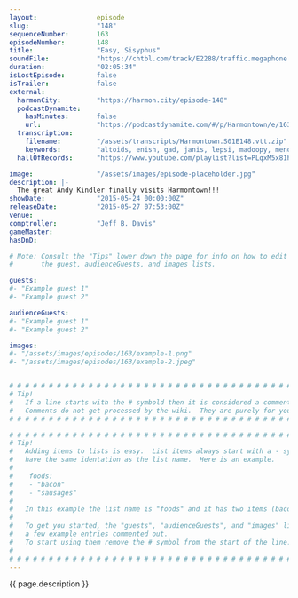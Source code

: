 ```yaml
---
layout:               episode
slug:                 "148"
sequenceNumber:       163
episodeNumber:        148
title:                "Easy, Sisyphus"
soundFile:            "https://chtbl.com/track/E2288/traffic.megaphone.fm/STA9127618283.mp3?updated=1561766439"
duration:             "02:05:34"
isLostEpisode:        false
isTrailer:            false
external:
  harmonCity:         "https://harmon.city/episode-148"
  podcastDynamite:
    hasMinutes:       false
    url:              "https://podcastdynamite.com/#/p/Harmontown/e/163/148"
  transcription:
    filename:         "/assets/transcripts/Harmontown.S01E148.vtt.zip"
    keywords:         "altoids, enish, gad, janis, lepsi, madoopy, menonists, menonites, seamstress, copier, hebdo, fundamentalists, hearse, pinball, comedian's, wii, stickler, mengele, gervais, jimi, corolla, fallon, antidote, jonestown, recon"
  hallOfRecords:      "https://www.youtube.com/playlist?list=PLqxM5x81hNObpASCG-DSZGnLmir2wsFDJ"

image:                "/assets/images/episode-placeholder.jpg"
description: |-
  The great Andy Kindler finally visits Harmontown!!!
showDate:             "2015-05-24 00:00:00Z"
releaseDate:          "2015-05-27 07:53:00Z"
venue:                
comptroller:          "Jeff B. Davis"
gameMaster:           
hasDnD:               

# Note: Consult the "Tips" lower down the page for info on how to edit
#       the guest, audienceGuests, and images lists.

guests:
#- "Example guest 1"
#- "Example guest 2"

audienceGuests:
#- "Example guest 1"
#- "Example guest 2"

images:
#- "/assets/images/episodes/163/example-1.png"
#- "/assets/images/episodes/163/example-2.jpeg"


# # # # # # # # # # # # # # # # # # # # # # # # # # # # # # # # # # # # # # # # # # # # #
# Tip!
#   If a line starts with the # symbold then it is considered a comment.
#   Comments do not get processed by the wiki.  They are purely for your information.
# # # # # # # # # # # # # # # # # # # # # # # # # # # # # # # # # # # # # # # # # # # # #

# # # # # # # # # # # # # # # # # # # # # # # # # # # # # # # # # # # # # # # # # # # # #
# Tip!
#   Adding items to lists is easy.  List items always start with a - symbol and have
#   have the same identation as the list name.  Here is an example.
#
#    foods:
#    - "bacon"
#    - "sausages"
#
#   In this example the list name is "foods" and it has two items (bacon, and sausages).
#
#   To get you started, the "guests", "audienceGuests", and "images" lists below have
#   a few example entries commented out.
#   To start using them remove the # symbol from the start of the line.
#
# # # # # # # # # # # # # # # # # # # # # # # # # # # # # # # # # # # # # # # # # # # # #
---
```


<!-- The episode description will be rendered here -->
{{ page.description }}

<!-- Add your content BELOW here -->
<!-- vvvvvvvvvvvvvvvvvvvvvvvvvvv -->




<!-- ^^^^^^^^^^^^^^^^^^^^^^^^^^^ -->
<!-- Add your content ABOVE here -->

<!-- The episode gallery will be rendered here -->